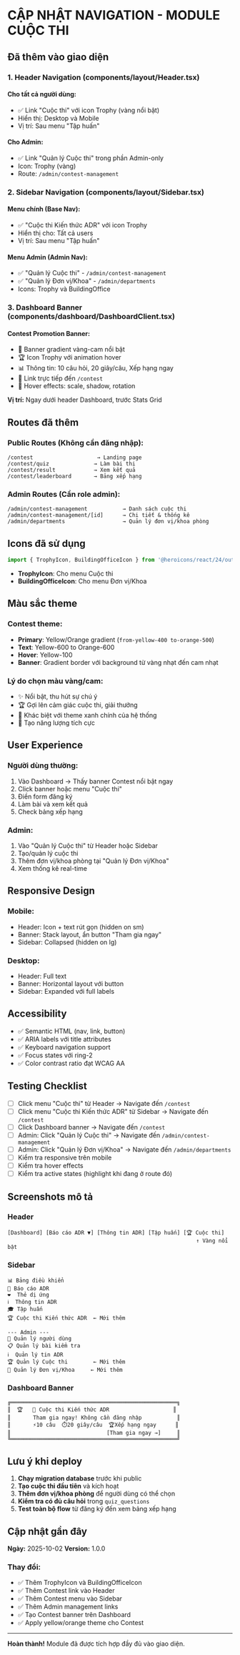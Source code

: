 # CẬP NHẬT NAVIGATION - MODULE CUỘC THI

## Đã thêm vào giao diện

### 1. **Header Navigation** (components/layout/Header.tsx)

#### Cho tất cả người dùng:
- ✅ Link "Cuộc thi" với icon Trophy (vàng nổi bật)
- Hiển thị: Desktop và Mobile
- Vị trí: Sau menu "Tập huấn"

#### Cho Admin:
- ✅ Link "Quản lý Cuộc thi" trong phần Admin-only
- Icon: Trophy (vàng)
- Route: `/admin/contest-management`

### 2. **Sidebar Navigation** (components/layout/Sidebar.tsx)

#### Menu chính (Base Nav):
- ✅ "Cuộc thi Kiến thức ADR" với icon Trophy
- Hiển thị cho: Tất cả users
- Vị trí: Sau menu "Tập huấn"

#### Menu Admin (Admin Nav):
- ✅ "Quản lý Cuộc thi" - `/admin/contest-management`
- ✅ "Quản lý Đơn vị/Khoa" - `/admin/departments`
- Icons: Trophy và BuildingOffice

### 3. **Dashboard Banner** (components/dashboard/DashboardClient.tsx)

#### Contest Promotion Banner:
- 🎯 Banner gradient vàng-cam nổi bật
- 🏆 Icon Trophy với animation hover
- 📊 Thông tin: 10 câu hỏi, 20 giây/câu, Xếp hạng ngay
- 🔗 Link trực tiếp đến `/contest`
- 💫 Hover effects: scale, shadow, rotation

**Vị trí:** Ngay dưới header Dashboard, trước Stats Grid

## Routes đã thêm

### Public Routes (Không cần đăng nhập):
```
/contest                    → Landing page
/contest/quiz              → Làm bài thi
/contest/result            → Xem kết quả
/contest/leaderboard       → Bảng xếp hạng
```

### Admin Routes (Cần role admin):
```
/admin/contest-management           → Danh sách cuộc thi
/admin/contest-management/[id]      → Chi tiết & thống kê
/admin/departments                  → Quản lý đơn vị/khoa phòng
```

## Icons đã sử dụng

```typescript
import { TrophyIcon, BuildingOfficeIcon } from '@heroicons/react/24/outline'
```

- **TrophyIcon**: Cho menu Cuộc thi
- **BuildingOfficeIcon**: Cho menu Đơn vị/Khoa

## Màu sắc theme

### Contest theme:
- **Primary**: Yellow/Orange gradient (`from-yellow-400 to-orange-500`)
- **Text**: Yellow-600 to Orange-600
- **Hover**: Yellow-100
- **Banner**: Gradient border với background từ vàng nhạt đến cam nhạt

### Lý do chọn màu vàng/cam:
- ✨ Nổi bật, thu hút sự chú ý
- 🏆 Gợi lên cảm giác cuộc thi, giải thưởng
- 🎯 Khác biệt với theme xanh chính của hệ thống
- 💫 Tạo năng lượng tích cực

## User Experience

### Người dùng thường:
1. Vào Dashboard → Thấy banner Contest nổi bật ngay
2. Click banner hoặc menu "Cuộc thi"
3. Điền form đăng ký
4. Làm bài và xem kết quả
5. Check bảng xếp hạng

### Admin:
1. Vào "Quản lý Cuộc thi" từ Header hoặc Sidebar
2. Tạo/quản lý cuộc thi
3. Thêm đơn vị/khoa phòng tại "Quản lý Đơn vị/Khoa"
4. Xem thống kê real-time

## Responsive Design

### Mobile:
- Header: Icon + text rút gọn (hidden on sm)
- Banner: Stack layout, ẩn button "Tham gia ngay"
- Sidebar: Collapsed (hidden on lg)

### Desktop:
- Header: Full text
- Banner: Horizontal layout với button
- Sidebar: Expanded với full labels

## Accessibility

- ✅ Semantic HTML (nav, link, button)
- ✅ ARIA labels với title attributes
- ✅ Keyboard navigation support
- ✅ Focus states với ring-2
- ✅ Color contrast ratio đạt WCAG AA

## Testing Checklist

- [ ] Click menu "Cuộc thi" từ Header → Navigate đến `/contest`
- [ ] Click menu "Cuộc thi Kiến thức ADR" từ Sidebar → Navigate đến `/contest`
- [ ] Click Dashboard banner → Navigate đến `/contest`
- [ ] Admin: Click "Quản lý Cuộc thi" → Navigate đến `/admin/contest-management`
- [ ] Admin: Click "Quản lý Đơn vị/Khoa" → Navigate đến `/admin/departments`
- [ ] Kiểm tra responsive trên mobile
- [ ] Kiểm tra hover effects
- [ ] Kiểm tra active states (highlight khi đang ở route đó)

## Screenshots mô tả

### Header
```
[Dashboard] [Báo cáo ADR ▼] [Thông tin ADR] [Tập huấn] [🏆 Cuộc thi]
                                                           ↑ Vàng nổi bật
```

### Sidebar
```
📊 Bảng điều khiển
📄 Báo cáo ADR
❤️  Thẻ dị ứng
ℹ️  Thông tin ADR
🎓 Tập huấn
🏆 Cuộc thi Kiến thức ADR  ← Mới thêm

--- Admin ---
👥 Quản lý người dùng
📋 Quản lý bài kiểm tra
ℹ️  Quản lý tin ADR
🏆 Quản lý Cuộc thi        ← Mới thêm
🏢 Quản lý Đơn vị/Khoa     ← Mới thêm
```

### Dashboard Banner
```
╔════════════════════════════════════════════════════╗
║  🏆   🎯 Cuộc thi Kiến thức ADR                    ║
║       Tham gia ngay! Không cần đăng nhập           ║
║       ⚡10 câu  ⏱️20 giây/câu  🏆Xếp hạng ngay      ║
║                              [Tham gia ngay →]     ║
╚════════════════════════════════════════════════════╝
```

## Lưu ý khi deploy

1. **Chạy migration database** trước khi public
2. **Tạo cuộc thi đầu tiên** và kích hoạt
3. **Thêm đơn vị/khoa phòng** để người dùng có thể chọn
4. **Kiểm tra có đủ câu hỏi** trong `quiz_questions`
5. **Test toàn bộ flow** từ đăng ký đến xem bảng xếp hạng

## Cập nhật gần đây

**Ngày:** 2025-10-02
**Version:** 1.0.0

### Thay đổi:
- ✅ Thêm TrophyIcon và BuildingOfficeIcon
- ✅ Thêm Contest link vào Header
- ✅ Thêm Contest menu vào Sidebar
- ✅ Thêm Admin management links
- ✅ Tạo Contest banner trên Dashboard
- ✅ Apply yellow/orange theme cho Contest

---

**Hoàn thành!** Module đã được tích hợp đầy đủ vào giao diện.



